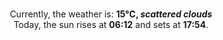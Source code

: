 <p  align="center"><br/>Currently, the weather is: <b> 15°C, <i>scattered clouds</i></b></br>Today, the sun rises at <b>06:12</b> and sets at <b>17:54</b>.</p>
